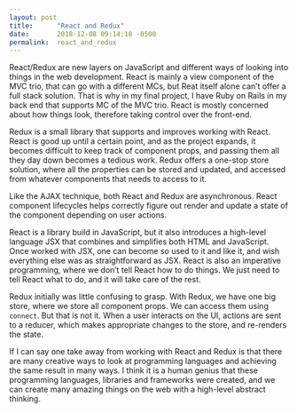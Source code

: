 ```yaml
---
layout: post
title:      "React and Redux"
date:       2018-12-08 09:14:18 -0500
permalink:  react_and_redux
---
```



React/Redux are  new layers on JavaScript and  different ways of looking into things in the web development. React is mainly a view component of the MVC trio, that can go with a different MCs, but Reat itself alone can’t offer a full stack solution. That is why in my final project, I have Ruby on Rails in my back end that supports MC of the MVC trio.  React is mostly concerned about how things look, therefore taking control over the front-end. 

Redux is a small library that supports and improves working with React. React is good up until a certain point, and as the project expands, it becomes difficult to keep track of component props, and passing them all they day down becomes a tedious work. Redux offers a one-stop store solution, where all the properties can be stored and updated, and accessed from whatever components that needs to access to it. 

Like the AJAX technique, both React and Redux are asynchronous. React component lifecycles helps correctly figure out render and update a state of the component depending on user actions. 

React is a library build in JavaScript, but it also introduces a high-level language JSX that combines and simplifies both HTML and JavaScript. Once worked with JSX, one can become so used to it and like it, and wish everything else was as straightforward as JSX. React is also an imperative programming, where we don’t tell React how to do things. We just need to tell React what to do, and it will take care of the rest. 

Redux initially was little confusing to grasp. With Redux, we have one big store, where we store all component props. We can access them using` connect`. But that is not it. When a user interacts on the UI, actions are sent to a reducer, which makes appropriate changes to the store, and re-renders the state. 

If I can say one take away from working with React and Redux is that there are many creative ways to look at programming languages and achieving the same result in many ways. I think it is a human genius that these programming languages, libraries and frameworks were created, and we can create many amazing things on the web with a high-level abstract thinking. 

